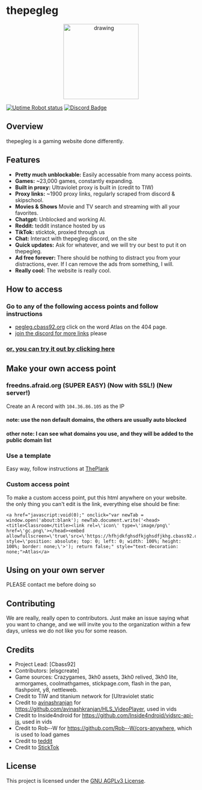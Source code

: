 # thepegleg

<p align="center">
<img src="favicon.ico" alt="drawing" width="200"/>
</p>
<a href='https://status.pegleg.cbass92.org'><img alt="Uptime Robot status" src="https://img.shields.io/uptimerobot/status/m798270643-4809c7289e6698d5c6ca4837"></a>
<a href='https://discord.gg/8Es3wpnPWd'><img alt="Discord Badge" src="https://img.shields.io/badge/discord-darkblue?logo=discord"></a>

## Overview

thepegleg is a gaming website done differently.

## Features

- **Pretty much unblockable:** Easily accessable from many access points.
- **Games:** ~23,000 games, constantly expanding.
- **Built in proxy:** Ultraviolet proxy is built in (credit to TIW)
- **Proxy links:** ~1900 proxy links, regularly scraped from discord & skipschool.
- **Movies & Shows** Movie and TV search and streaming with all your favorites.
- **Chatgpt:** Unblocked and working AI.
- **Reddit:** teddit instance hosted by us
- **TikTok:** sticktok, proxied through us
- **Chat:** Interact with thepegleg discord, on the site
- **Quick updates:** Ask for whatever, and we will try our best to put it on thepegleg.
- **Ad free forever:** There should be nothing to distract you from your distractions, ever. If I can remove the ads from something, I will.
- **Really cool:** The website is really cool.

## How to access

### Go to any of the following access points and follow instructions

- [pegleg.cbass92.org](https://pegleg.cbass92.org) click on the word Atlas on the 404 page.
- [join the discord for more links](https://discord.gg/8Es3wpnPWd) please

### [or, you can try it out by clicking here](https://sdfsdf.cbass92.org/asdjklhfskjafhakfhueoyraehfjkcnjkdscnsjakdreuoiwefh/embed.html)

## Make your own access point

### freedns.afraid.org (SUPER EASY) (Now with SSL!) (New server!)

Create an A record with `104.36.86.105` as the IP

#### note: use the non default domains, the others are usually auto blocked

#### other note: I can see what domains you use, and they will be added to the public domain list

### Use a template

Easy way, follow instructions at [ThePlank](https://github.com/sebastian-92/ThePlank/README.md)

### Custom access point

To make a custom access point, put this html anywhere on your website. the only thing you can't edit is the link, everything else should be fine:

```
<a href="javascript:void(0);" onclick="var newTab = window.open('about:blank'); newTab.document.write('<head><title>Classroom</title><link rel=\'icon\' type=\'image/png\' href=\'gc.png\'></head><embed allowfullscreen=\'true\'src=\'https://hfhjdkfghsdfkjghsdfjkhg.cbass92.org/asdjklhfskjafhakfhueoyraehfjkcnjkdscnsjakdreuoiwefh/index.html\' style=\'position: absolute; top: 0; left: 0; width: 100%; height: 100%; border: none;\'>'); return false;" style="text-decoration: none;">Atlas</a>
```

## Using on your own server

PLEASE contact me before doing so

## Contributing

We are really, really open to contributors. Just make an issue saying what you want to change, and we will invite you to the organization within a few days, unless we do not like you for some reason.

## Credits

- Project Lead: [Cbass92]
- Contributors: [elsgcreate]
- Game sources: Crazygames, 3kh0 assets, 3kh0 relived, 3kh0 lite, armorgames, coolmathgames, stickpage.com, flash in the pan, flashpoint, y8, nettleweb.
- Credit to TIW and titanium network for [Ultraviolet static
- Credit to [avinashranjan](https://avinashranjan.com) for https://github.com/avinashkranjan/HLS_VideoPlayer, used in vids
- Credit to Inside4ndroid for https://github.com/Inside4ndroid/vidsrc-api-js, used in vids
- Credit to Rob--W for https://github.com/Rob--W/cors-anywhere, which is used to load games
- Credit to [teddit](https://codeberg.org/teddit/teddit)
- Credit to [StickTok](https://github.com/PrivacySafe/sticktock)

## License

This project is licensed under the [GNU AGPLv3 License](LICENSE).
